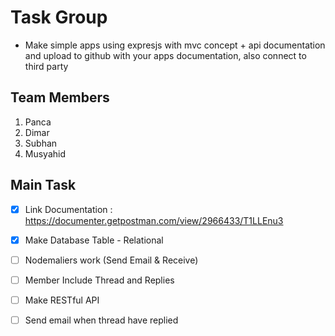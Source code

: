 # Task Group

- Make simple apps using expresjs with mvc concept + api documentation and upload to github with your apps documentation, also connect to third party

## Team Members
1. Panca
1. Dimar
1. Subhan
1. Musyahid



## Main Task
- [x] Link Documentation : https://documenter.getpostman.com/view/2966433/T1LLEnu3
- [x] Make Database Table - Relational
- [ ] Nodemaliers work (Send Email & Receive)
- [ ] Member Include Thread and Replies
- [ ] Make RESTful API
- [ ] Send email when thread have replied


